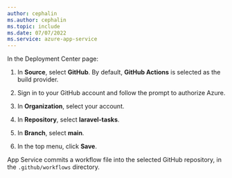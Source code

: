 ```yaml
---
author: cephalin
ms.author: cephalin
ms.topic: include
ms.date: 07/07/2022
ms.service: azure-app-service
---
```


In the Deployment Center page:

1. In **Source**, select **GitHub**. By default, **GitHub Actions** is selected as the build provider.

1. Sign in to your GitHub account and follow the prompt to authorize Azure.

1. In **Organization**, select your account.

1. In **Repository**, select **laravel-tasks**.

1. In **Branch**, select **main**.

1. In the top menu, click **Save**.

App Service commits a workflow file into the selected GitHub repository, in the `.github/workflows` directory. 

